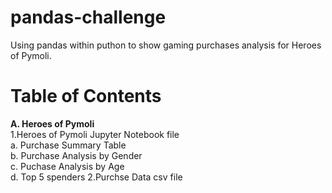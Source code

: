 # pandas-challenge
Using pandas within puthon to show gaming purchases analysis for Heroes of Pymoli.

# Table of Contents
**A. Heroes of Pymoli**<br>
 1.Heroes of Pymoli Jupyter Notebook file<br>
    a. Purchase Summary Table<br>
    b. Purchase Analysis by Gender<br>
    c. Puchase Analysis by Age<br>
    d. Top 5 spenders
 2.Purchse Data csv file
